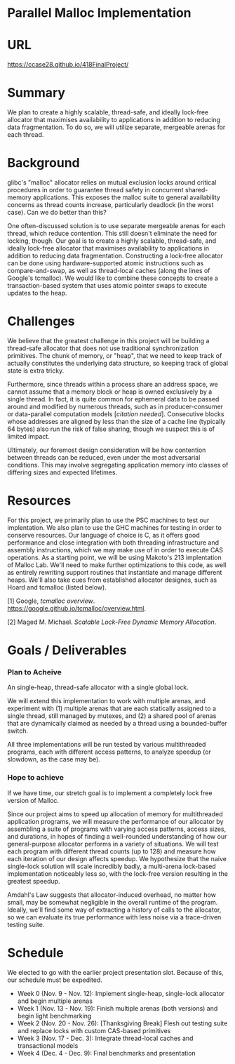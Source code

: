 # Parallel Malloc Implementation

# URL
https://ccase28.github.io/418FinalProject/

# Summary
We plan to create a highly scalable, thread-safe, and ideally lock-free allocator that maximises availability to applications in addition to reducing data fragmentation. To do so, we will utilize separate, mergeable arenas for each thread. 

# Background
glibc's "malloc" allocator relies on mutual exclusion locks around critical procedures in order to guarantee thread safety in concurrent shared-memory applications. This exposes the malloc suite to general availability concerns as thread counts increase, particularly deadlock (in the worst case). Can we do better than this?

One often-discussed solution is to use separate mergeable arenas for each thread, which reduce contention. This still doesn't eliminate the need for locking, though. Our goal is to create a highly scalable, thread-safe, and ideally lock-free allocator that maximises availability to applications in addition to reducing data fragmentation. Constructing a lock-free allocator can be done using hardware-supported atomic instructions such as compare-and-swap, as well as thread-local caches (along the lines of Google's tcmalloc). We would like to combine these concepts to create a transaction-based system that uses atomic pointer swaps to execute updates to the heap.

# Challenges
We believe that the greatest challenge in this project will be building a thread-safe allocator that does not use traditional synchronization primitives. The chunk of memory, or "heap", that we need to keep track of actually constitutes the underlying data structure, so keeping track of global state is extra tricky.

Furthermore, since threads within a process share an address space, we cannot assume that a memory block or heap is owned exclusively by a single thread. In fact, it is quite common for ephemeral data to be passed around and modified by numerous threads, such as in producer-consumer or data-parallel computation models [_citation needed_]. Consecutive blocks whose addresses are aligned by less than the size of a cache line (typically 64 bytes) also run the risk of false sharing, though we suspect this is of limited impact.

Ultimately, our foremost design consideration will be how contention between threads can be reduced, even under the most adversarial conditions. This may involve segregating application memory into classes of differing sizes and expected lifetimes.

# Resources
 For this project, we primarily plan to use the PSC machines to test our implentation. We also plan to use the GHC machines for testing in order to conserve resources. Our language of choice is C, as it offers good performance and close integration with both threading infrastructure and assembly instructions, which we may make use of in order to execute CAS operations. As a starting point, we will be using Makoto's 213 implentation of Malloc Lab. We'll need to make further optimizations to this code, as well as entirely rewriting support routines that instantiate and manage different heaps. We'll also take cues from established allocator designes, such as Hoard and tcmalloc (listed below).
 
 [1] Google, _tcmalloc overview_. https://google.github.io/tcmalloc/overview.html.
 
 [2] Maged M. Michael. _Scalable Lock-Free Dynamic Memory Allocation_. 
 
# Goals / Deliverables
### Plan to Acheive
An single-heap, thread-safe allocator with a single global lock. 

We will extend this implementation to work with multiple arenas, and experiment with (1) multiple arenas that are each statically assigned to a single thread, still managed by mutexes, and (2) a shared pool of arenas that are dynamically claimed as needed by a thread using a bounded-buffer switch.

All three implementations will be run tested by various multithreaded programs, each with different access patterns, to analyze speedup (or slowdown, as the case may be).

### Hope to achieve
If we have time, our stretch goal is to implement a completely lock free version of Malloc.

Since our project aims to speed up allocation of memory for multithreaded application programs, we will measure the performance of our allocator by assembling a suite of programs with varying access patterns, access sizes, and durations, in hopes of finding a well-rounded understanding of how our general-purpose allocator performs in a variety of situations. We will test each program with different thread counts (up to 128) and measure how each iteration of our design affects speedup. We hypothesize that the naive single-lock solution will scale incredibly badly, a multi-arena lock-based implementation noticeably less so, with the lock-free version resulting in the greatest speedup.

Amdahl's Law suggests that allocator-induced overhead, no matter how small, may be somewhat negligible in the overall runtime of the program. Ideally, we'll find some way of extracting a history of calls to the allocator, so we can evaluate its true performance with less noise via a trace-driven testing suite. 

# Schedule
We elected to go with the earlier project presentation slot. Because of this, our schedule must be expedited. 
* Week 0 (Nov. 9 - Nov. 12): Implement single-heap, single-lock allocator and begin multiple arenas
* Week 1 (Nov. 13 - Nov. 19): Finish multiple arenas (both versions) and begin light benchmarking
* Week 2 (Nov. 20 - Nov. 26): [Thanksgiving Break] Flesh out testing suite and replace locks with custom CAS-based primitives
* Week 3 (Nov. 17 - Dec. 3): Integrate thread-local caches and transactional models
* Week 4 (Dec. 4 - Dec. 9): Final benchmarks and presentation
